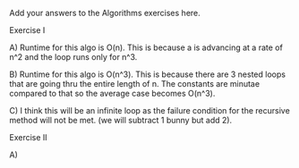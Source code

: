 Add your answers to the Algorithms exercises here.

Exercise I

A) Runtime for this algo is O(n). This is because a is advancing at a rate of n^2 and the loop runs only for n^3.

B) Runtime for this algo is O(n^3). This is because there are 3 nested loops that are going thru the entire length of n.
The constants are minutae compared to that so the average case becomes O(n^3).

C) I think this will be an infinite loop as the failure condition for the recursive method will not be met. (we will subtract 1 bunny but add 2).

Exercise II

A) 
